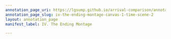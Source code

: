 ```yaml
---
annotation_page_uri: https://lgsump.github.io/arrival-comparison/annotations/iv-the-ending-montage-canvas-1-time-scene-2.json
annotation_page_slug: iv-the-ending-montage-canvas-1-time-scene-2
layout: annotation_page
manifest_label: IV. The Ending Montage

---
```

